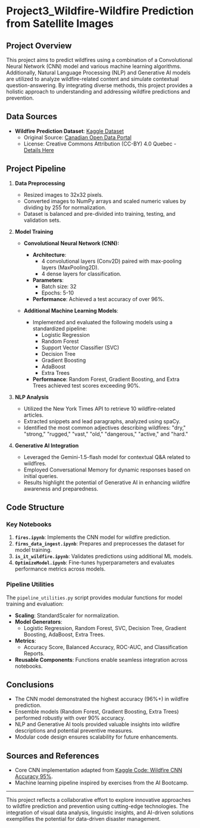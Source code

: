 # Project3_Wildfire-Wildfire Prediction from Satellite Images

## Project Overview
This project aims to predict wildfires using a combination of a Convolutional Neural Network (CNN) model and various machine learning algorithms. Additionally, Natural Language Processing (NLP) and Generative AI models are utilized to analyze wildfire-related content and simulate contextual question-answering. By integrating diverse methods, this project provides a holistic approach to understanding and addressing wildfire predictions and prevention.

## Data Sources
- **Wildfire Prediction Dataset**: [Kaggle Dataset](https://www.kaggle.com/datasets/abdelghaniaaba/wildfire-prediction-dataset)
  - Original Source: [Canadian Open Data Portal](https://open.canada.ca/data/en/dataset/9d8f219c-4df0-4481-926f-8a2a532ca003)
  - License: Creative Commons Attribution (CC-BY) 4.0 Quebec - [Details Here](https://www.donneesquebec.ca/licence/)

## Project Pipeline
1. **Data Preprocessing**
   - Resized images to 32x32 pixels.
   - Converted images to NumPy arrays and scaled numeric values by dividing by 255 for normalization.
   - Dataset is balanced and pre-divided into training, testing, and validation sets.

2. **Model Training**
   - **Convolutional Neural Network (CNN):**
     - **Architecture**:
       - 4 convolutional layers (Conv2D) paired with max-pooling layers (MaxPooling2D).
       - 4 dense layers for classification.
     - **Parameters**:
       - Batch size: 32
       - Epochs: 5-10
     - **Performance**: Achieved a test accuracy of over 96%.

   - **Additional Machine Learning Models**:
     - Implemented and evaluated the following models using a standardized pipeline:
       - Logistic Regression
       - Random Forest
       - Support Vector Classifier (SVC)
       - Decision Tree
       - Gradient Boosting
       - AdaBoost
       - Extra Trees
     - **Performance**: Random Forest, Gradient Boosting, and Extra Trees achieved test scores exceeding 90%.

3. **NLP Analysis**
   - Utilized the New York Times API to retrieve 10 wildfire-related articles.
   - Extracted snippets and lead paragraphs, analyzed using spaCy.
   - Identified the most common adjectives describing wildfires: "dry," "strong," "rugged," "vast," "old," "dangerous," "active," and "hard."

4. **Generative AI Integration**
   - Leveraged the Gemini-1.5-flash model for contextual Q&A related to wildfires.
   - Employed Conversational Memory for dynamic responses based on initial queries.
   - Results highlight the potential of Generative AI in enhancing wildfire awareness and preparedness.

## Code Structure
### Key Notebooks
1. **`fires.ipynb`**: Implements the CNN model for wildfire prediction.
2. **`firms_data_ingest.ipynb`**: Prepares and preprocesses the dataset for model training.
3. **`is_it_wildfire.ipynb`**: Validates predictions using additional ML models.
4. **`OptimizeModel.ipynb`**: Fine-tunes hyperparameters and evaluates performance metrics across models.

### Pipeline Utilities
The `pipeline_utilities.py` script provides modular functions for model training and evaluation:
- **Scaling**: StandardScaler for normalization.
- **Model Generators**:
  - Logistic Regression, Random Forest, SVC, Decision Tree, Gradient Boosting, AdaBoost, Extra Trees.
- **Metrics**:
  - Accuracy Score, Balanced Accuracy, ROC-AUC, and Classification Reports.
- **Reusable Components**: Functions enable seamless integration across notebooks.

## Conclusions
- The CNN model demonstrated the highest accuracy (96%+) in wildfire prediction.
- Ensemble models (Random Forest, Gradient Boosting, Extra Trees) performed robustly with over 90% accuracy.
- NLP and Generative AI tools provided valuable insights into wildfire descriptions and potential preventive measures.
- Modular code design ensures scalability for future enhancements.

## Sources and References
- Core CNN implementation adapted from [Kaggle Code: Wildfire CNN Accuracy 95%](https://www.kaggle.com/code/yassinosama911/wild-fire-cnn-accuracy-95).
- Machine learning pipeline inspired by exercises from the AI Bootcamp.

---

This project reflects a collaborative effort to explore innovative approaches to wildfire prediction and prevention using cutting-edge technologies. The integration of visual data analysis, linguistic insights, and AI-driven solutions exemplifies the potential for data-driven disaster management.

